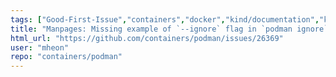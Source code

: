 ```yaml
---
tags: ["Good-First-Issue","containers","docker","kind/documentation","kubernetes","linux","oci","triaged"]
title: "Manpages: Missing example of `--ignore` flag in `podman ignore` manpage"
html_url: "https://github.com/containers/podman/issues/26369"
user: "mheon"
repo: "containers/podman"
---
```


